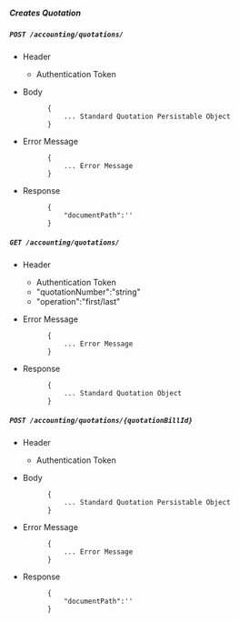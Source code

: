 ##### Creates Quotation

##### `POST /accounting/quotations/`
+ Header
	- Authentication Token
+ Body

            {
                ... Standard Quotation Persistable Object
            }

+ Error Message

			{
				... Error Message
			}            
+ Response

            {
                "documentPath":''
            }
			
##### `GET /accounting/quotations/`
+ Header
	- Authentication Token
	- "quotationNumber":"string"
	- "operation":"first/last"
+ Error Message

			{
				... Error Message
			}            
+ Response

            {
                ... Standard Quotation Object
            }

##### `POST /accounting/quotations/{quotationBillId}`
+ Header
	- Authentication Token
+ Body

            {
                ... Standard Quotation Persistable Object
            }

+ Error Message

			{
				... Error Message
			}            
+ Response

            {
                "documentPath":''
            }